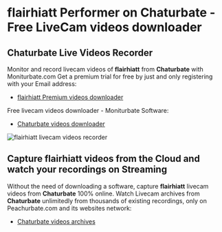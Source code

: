 # flairhiatt Performer on Chaturbate - Free LiveCam videos downloader

## Chaturbate Live Videos Recorder

Monitor and record livecam videos of **flairhiatt** from **Chaturbate** with Moniturbate.com
Get a premium trial for free by just and only registering with your Email address:
* [flairhiatt Premium videos downloader](https://moniturbate.com/request-demo-licence-key.html)

Free livecam videos downloader - Moniturbate Software:
* [Chaturbate videos downloader](https://moniturbate.com/moniturbate-download-software.html)

![flairhiatt livecam videos recorder](https://peachurnet.com/templates/moniturbate-software.png)


## Capture flairhiatt videos from the Cloud and watch your recordings on Streaming

Without the need of downloading a software, capture **flairhiatt** livecam videos from **Chaturbate** 100% online.
Watch Livecam archives from **Chaturbate** unlimitedly from thousands of existing recordings, only on Peachurbate.com and its websites network:
* [Chaturbate videos archives](https://peachurnet.com/)